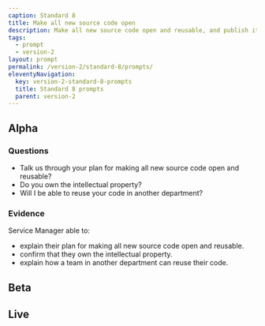 ```yaml
---
caption: Standard 8
title: Make all new source code open
description: Make all new source code open and reusable, and publish it under appropriate licences (or provide a convincing explanation as to why this cannot be done for specific subsets of the source code).
tags:
  - prompt
  - version-2
layout: prompt
permalink: /version-2/standard-8/prompts/
eleventyNavigation:
  key: version-2-standard-8-prompts
  title: Standard 8 prompts
  parent: version-2
---
```


## Alpha

### Questions

- Talk us through your plan for making all new source code open and reusable?
- Do you own the intellectual property?
- Will I be able to reuse your code in another department?

### Evidence

Service Manager able to:

- explain their plan for making all new source code open and reusable.
- confirm that they own the intellectual property.
- explain how a team in another department can reuse their code.

## Beta

## Live
